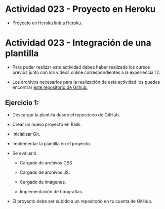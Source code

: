 # Actividad 023 - Proyecto en Heroku

- Proyecto en Heroku [link a Heroku.](https://radiant-citadel-98634.herokuapp.com/)

# Actividad 023 - Integración de una plantilla

- Para poder realizar este actividad debes haber realizado los cursos previos junto con los videos online correspondientes a la experiencia 12.

- Los archivos necesarios para la realización de esta actividad los puedes encontrar [este repositorio de Github.](https://github.com/DesafioLatam/E12CP1A1)

## Ejercicio 1:

- Descargar la plantilla desde el repositorio de GitHub.

- Crear un nuevo proyecto en Rails.

- Inicializar Git.

- Implementar la plantilla en el proyecto.

- Se evaluará:

    - Cargado de archivos CSS.

    - Cargado de archivos JS.

    - Cargado de imágenes.

    - Implementación de tipografías.

- El proyecto debe ser subido a un repositorio en tu cuenta de GitHub.
